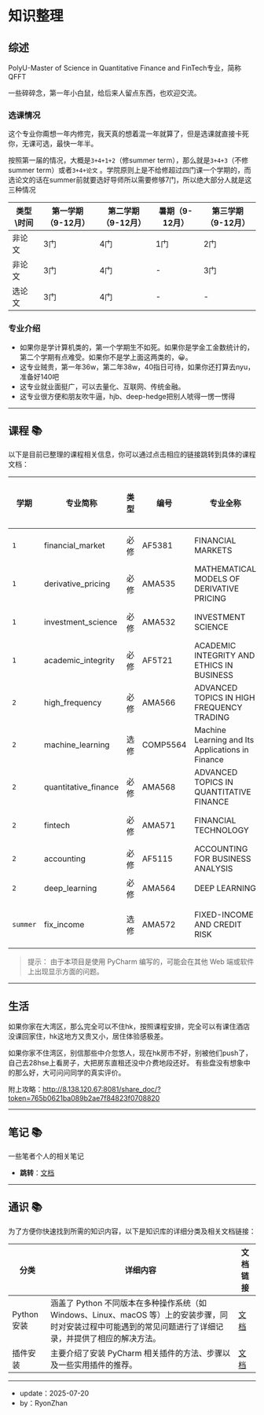 # 知识整理

## 综述

PolyU-Master of Science in Quantitative Finance and FinTech专业，简称QFFT

一些碎碎念，第一年小白鼠，给后来人留点东西，也欢迎交流。

### 选课情况

这个专业你甭想一年内修完，我天真的想着混一年就算了，但是选课就直接卡死你，无课可选，最快一年半。

按照第一届的情况，大概是`3+4+1+2`（修summer term），那么就是`3+4+3`（不修summer term）或者`3+4+论文`
。学院原则上是不给修超过四门课一个学期的，而选论文的话在summer前就要选好导师所以需要修够7门，所以绝大部分人就是这三种情况

| 类型\时间 | 第一学期（9-12月） | 第二学期（9-12月） | 暑期（9-12月） | 第三学期（9-12月） |
|-------|-------------|-------------|-----------|-------------|
| 非论文   | 3门          | 4门          | 1门        | 2门          |
| 非论文   | 3门          | 4门          | -         | 3门          |
| 选论文   | 3门          | 4门          | -         | -           |

### 专业介绍

- 如果你是学计算机类的，第一个学期生不如死。如果你是学金工金数统计的，第二个学期有点难受。如果你不是学上面这两类的，😀。
- 这专业贼贵，第一年36w，第二年38w，40指日可待，如果你还打算去nyu，准备好140吧
- 这专业就业面挺广，可以去量化、互联网、传统金融。
- 这专业很方便和朋友吹牛逼，hjb、deep-hedge把别人唬得一愣一愣得

---

## 课程 📚

以下是目前已整理的课程相关信息，你可以通过点击相应的链接跳转到具体的课程文档：

| 学期       | 专业简称                 | 类型 | 编号       | 专业全称                                             | 跳转链接                                                            | 时间              |
|----------|----------------------|----|----------|--------------------------------------------------|-----------------------------------------------------------------|-----------------|
| `1`      | financial_market     | 必修 | AF5381   | FINANCIAL MARKETS                                | -                                                               | 周二12:30-15:20   |
| `1`      | derivative_pricing   | 必修 | AMA535   | MATHEMATICAL MODELS OF DERIVATIVE PRICING        | -                                                               | 周三09:30-12:20   |
| `1`      | investment_science   | 必修 | AMA532   | INVESTMENT SCIENCE                               | -                                                               | 周三18:30-21:30   |
| `1`      | academic_integrity   | 必修 | AF5T21   | ACADEMIC INTEGRITY AND ETHICS IN BUSINESS        | -                                                               | 忘了，网课来的         |
| `2`      | high_frequency       | 必修 | AMA566   | ADVANCED TOPICS IN HIGH FREQUENCY TRADING        | -                                                               | 周一18:30-21:20   |
| `2`      | machine_learning     | 选修 | COMP5564 | Machine Learning and Its Applications in Finance | [文档](class/machine_learning/machine_learning-readme.md)         | 周二18:30-21:20   |
| `2`      | quantitative_finance | 必修 | AMA568   | ADVANCED TOPICS IN QUANTITATIVE FINANCE          | [文档](class/quantitative_finance/quantitative_finance-readme.md) | 周三18:30-21:20   |
| `2`      | fintech              | 必修 | AMA571   | FINANCIAL TECHNOLOGY                             | [文档](class/financial_technology/fintech-readme.md)              | 周四18:30-21:20   |
| `2`      | accounting           | 必修 | AF5115   | ACCOUNTING FOR BUSINESS ANALYSIS                 | -                                                               | 我没选             |
| `2`      | deep_learning        | 必修 | AMA564   | DEEP LEARNING                                    | -                                                               | 我没选             |
| `summer` | fix_income           | 选修 | AMA572   | FIXED-INCOME AND CREDIT RISK                     | [文档](class/fix_income/fix_income-readme.md)                     | 周四周五18:30-21:20 |

> 提示：
> 由于本项目是使用 PyCharm 编写的，可能会在其他 Web 端或软件上出现显示方面的问题。

---

## 生活

如果你家在大湾区，那么完全可以不住hk，按照课程安排，完全可以有课住酒店没课回家住，hk这地方又贵又小，居住体验感极差。

如果你家不住湾区，别信那些中介忽悠人，现在hk房市不好，别被他们push了，自己去28hse上看房子，大把房东直租还没中介费地段还好。
有些盘没有想象中的那么好，大可问问同学的真实评价。

附上攻略：http://8.138.120.67:8081/share_doc/?token=765b0621ba089b2ae7f84823f0708820

---

## 笔记 📚

一些笔者个人的相关笔记

- **跳转**：[文档](note/readme.md)

---

## 通识 📚

为了方便你快速找到所需的知识内容，以下是知识库的详细分类及相关文档链接：

| 分类        | 详细内容                                                                                        | 文档链接                     |
|-----------|---------------------------------------------------------------------------------------------|--------------------------|
| Python 安装 | 涵盖了 Python 不同版本在多种操作系统（如 Windows、Linux、macOS 等）上的安装步骤，同时对安装过程中可能遇到的常见问题进行了详细记录，并提供了相应的解决方法。 | [文档](./python/readme.md) |
| 插件安装      | 主要介绍了安装 PyCharm 相关插件的方法、步骤以及一些实用插件的推荐。                                                      | [文档](./python/plugin.md) |

---

- update：2025-07-20
- by：RyonZhan 

